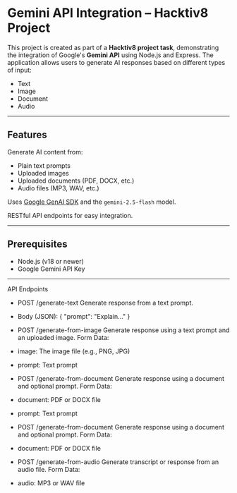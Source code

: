 # Gemini API Integration – Hacktiv8 Project

This project is created as part of a **Hacktiv8 project task**, demonstrating the integration of Google's **Gemini API** using Node.js and Express. The application allows users to generate AI responses based on different types of input:

- Text
- Image
- Document
- Audio

---

## Features

Generate AI content from:
- Plain text prompts  
- Uploaded images  
- Uploaded documents (PDF, DOCX, etc.)  
- Audio files (MP3, WAV, etc.)

Uses [Google GenAI SDK](https://www.npmjs.com/package/@google/genai) and the `gemini-2.5-flash` model.

RESTful API endpoints for easy integration.

---

## Prerequisites

- Node.js (v18 or newer)
- Google Gemini API Key  

---

API Endpoints
- POST /generate-text
Generate response from a text prompt.
- Body (JSON):
{
  "prompt": "Explain..."
}

- POST /generate-from-image
Generate response using a text prompt and an uploaded image.
Form Data:
- image: The image file (e.g., PNG, JPG)
- prompt: Text prompt

- POST /generate-from-document
Generate response using a document and optional prompt.
Form Data:
- document: PDF or DOCX file
- prompt: Text prompt

- POST /generate-from-document
Generate response using a document and optional prompt.
Form Data:
- document: PDF or DOCX file

- POST /generate-from-audio
Generate transcript or response from an audio file.
Form Data:
- audio: MP3 or WAV file
